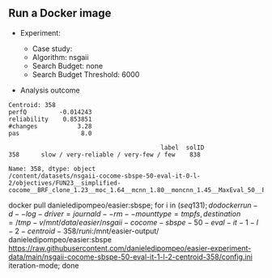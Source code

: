 
## Run a Docker image

 - Experiment: 
   - Case study: 
   - Algorithm: nsgaii
   - Search Budget: none
   - Search Budget Threshold: 6000


 - Analysis outcome

```
Centroid: 358
perfQ         -0.014243
reliability    0.853851
#changes           3.28
pas                 8.0

                                          label  solID
358      slow / very-reliable / very-few / few    838

Name: 358, dtype: object
/content/datasets/nsgaii-cocome-sbspe-50-eval-it-0-l-2/objectives/FUN23__simplified-cocome__BRF_clone_1.23__moc_1.64__mcnn_1.80__moncnn_1.45__MaxEval_50__ProbPAs_0.95__sb_none_sbth_6000__Algo_nsgaii.csv
```

docker pull danieledipompeo/easier:sbspe; for i in $(seq 1 31); do docker run -d --log-driver=journald --rm --mount type=tmpfs,destination=/tmp -v /mnt/data/easier/nsgaii-cocome-sbspe-50-eval-it-1-l-2-centroid-358/run$i:/mnt/easier-output/ danieledipompeo/easier:sbspe https://raw.githubusercontent.com/danieledipompeo/easier-experiment-data/main/nsgaii-cocome-sbspe-50-eval-it-1-l-2-centroid-358/config.ini iteration-mode; done

